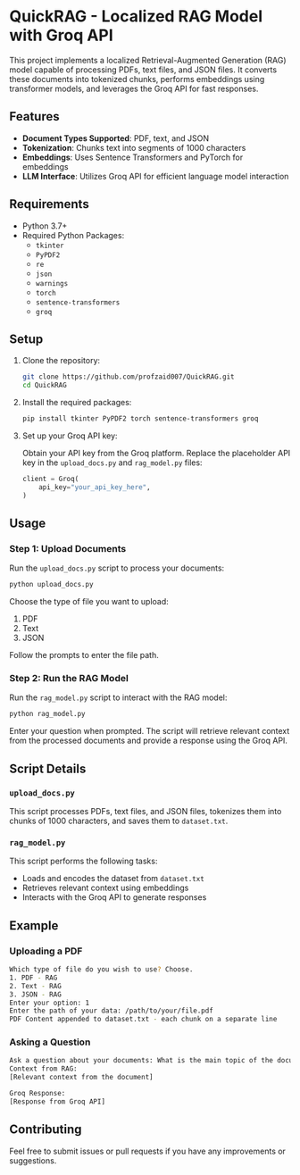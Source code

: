 # QuickRAG - Localized RAG Model with Groq API

This project implements a localized Retrieval-Augmented Generation (RAG) model capable of processing PDFs, text files, and JSON files. It converts these documents into tokenized chunks, performs embeddings using transformer models, and leverages the Groq API for fast responses.

## Features

- **Document Types Supported**: PDF, text, and JSON
- **Tokenization**: Chunks text into segments of 1000 characters
- **Embeddings**: Uses Sentence Transformers and PyTorch for embeddings
- **LLM Interface**: Utilizes Groq API for efficient language model interaction

## Requirements

- Python 3.7+
- Required Python Packages:
  - `tkinter`
  - `PyPDF2`
  - `re`
  - `json`
  - `warnings`
  - `torch`
  - `sentence-transformers`
  - `groq`

## Setup

1. Clone the repository:

    ```bash
    git clone https://github.com/profzaid007/QuickRAG.git
    cd QuickRAG
    ```

2. Install the required packages:

    ```bash
    pip install tkinter PyPDF2 torch sentence-transformers groq
    ```

3. Set up your Groq API key:

    Obtain your API key from the Groq platform.
    Replace the placeholder API key in the `upload_docs.py` and `rag_model.py` files:

    ```python
    client = Groq(
        api_key="your_api_key_here",
    )
    ```

## Usage

### Step 1: Upload Documents

Run the `upload_docs.py` script to process your documents:

```bash
python upload_docs.py
```

Choose the type of file you want to upload:
1. PDF
2. Text
3. JSON

Follow the prompts to enter the file path.

### Step 2: Run the RAG Model

Run the `rag_model.py` script to interact with the RAG model:

```bash
python rag_model.py
```

Enter your question when prompted. The script will retrieve relevant context from the processed documents and provide a response using the Groq API.

## Script Details

### `upload_docs.py`

This script processes PDFs, text files, and JSON files, tokenizes them into chunks of 1000 characters, and saves them to `dataset.txt`.

### `rag_model.py`

This script performs the following tasks:

- Loads and encodes the dataset from `dataset.txt`
- Retrieves relevant context using embeddings
- Interacts with the Groq API to generate responses

## Example

### Uploading a PDF

```bash
Which type of file do you wish to use? Choose.
1. PDF - RAG
2. Text - RAG
3. JSON - RAG
Enter your option: 1
Enter the path of your data: /path/to/your/file.pdf
PDF Content appended to dataset.txt - each chunk on a separate line
```

### Asking a Question

```bash
Ask a question about your documents: What is the main topic of the document?
Context from RAG: 
[Relevant context from the document]

Groq Response: 
[Response from Groq API]
```

## Contributing

Feel free to submit issues or pull requests if you have any improvements or suggestions.